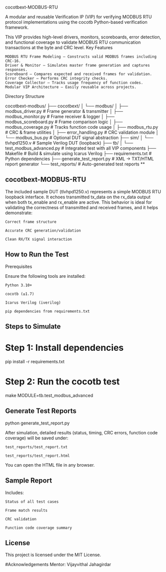 cocotbext-MODBUS-RTU

A modular and reusable Verification IP (VIP) for verifying MODBUS RTU protocol implementations using the cocotb Python-based verification framework.

This VIP provides high-level drivers, monitors, scoreboards, error detection, and functional coverage to validate MODBUS RTU communication transactions at the byte and CRC level.
Key Features

    MODBUS RTU Frame Modeling — Constructs valid MODBUS frames including CRC-16.
    Driver & Monitor — Simulates master frame generation and captures responses.
    Scoreboard — Compares expected and received frames for validation.
    Error Checker — Performs CRC integrity checks.
    Coverage Collector — Tracks usage frequency of function codes.
    Modular VIP Architecture — Easily reusable across projects.

Directory Structure

cocotbext-modbus/
├── cocotbext/
│   └── modbus/
│       ├── modbus_driver.py       # Frame generator & transmitter
│       ├── modbus_monitor.py      # Frame receiver & logger
│       ├── modbus_scoreboard.py   # Frame comparison logic
│       ├── modbus_coverage.py     # Tracks function code usage
│       ├── modbus_rtu.py          # CRC & frame utilities
│       ├── error_handling.py      # CRC validation module
│       └── modbus_bus.py          # Optional DUT signal abstraction
├── sim/
│   └── tlvhpd1250.v               # Sample Verilog DUT (loopback)
├── tb/
│   └── test_modbus_advanced.py    # Integrated test with all VIP components
├── Makefile                       # Build & simulate using Icarus Verilog
├── requirements.txt               # Python dependencies
├── generate_test_report.py        # XML → TXT/HTML report generator
└── test_reports/                  # Auto-generated test reports
**
## cocotbext-MODBUS-RTU

The included sample DUT (tlvhpd1250.v) represents a simple MODBUS RTU loopback interface. It echoes transmitted tx_data on the rx_data output when both tx_enable and rx_enable are active. This behavior is ideal for validating the correctness of transmitted and received frames, and it helps demonstrate:

    Correct frame structure

    Accurate CRC generation/validation

    Clean RX/TX signal interaction

## How to Run the Test
Prerequisites

Ensure the following tools are installed:

    Python 3.10+

    cocotb (≥1.7)

    Icarus Verilog (iverilog)

    pip dependencies from requirements.txt

## Steps to Simulate

# Step 1: Install dependencies
pip install -r requirements.txt

# Step 2: Run the cocotb test
make MODULE=tb.test_modbus_advanced

## Generate Test Reports

python generate_test_report.py

After simulation, detailed results (status, timing, CRC errors, function code coverage) will be saved under:

    test_reports/test_report.txt

    test_reports/test_report.html

You can open the HTML file in any browser.
## Sample Report

Includes:

    Status of all test cases

    Frame match results

    CRC validation

    Function code coverage summary

## License

This project is licensed under the MIT License.

#Acknowledgements
Mentor: Vijayvithal Jahagirdar
